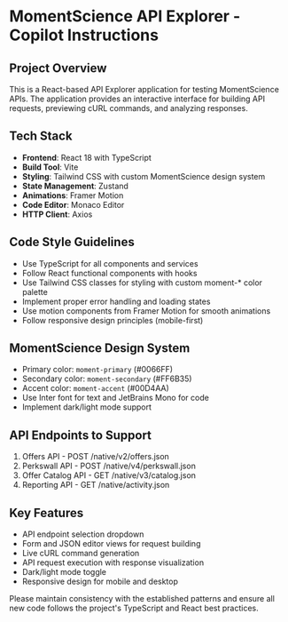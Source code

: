 <!-- Use this file to provide workspace-specific custom instructions to Copilot. For more details, visit https://code.visualstudio.com/docs/copilot/copilot-customization#_use-a-githubcopilotinstructionsmd-file -->

# MomentScience API Explorer - Copilot Instructions

## Project Overview
This is a React-based API Explorer application for testing MomentScience APIs. The application provides an interactive interface for building API requests, previewing cURL commands, and analyzing responses.

## Tech Stack
- **Frontend**: React 18 with TypeScript
- **Build Tool**: Vite
- **Styling**: Tailwind CSS with custom MomentScience design system
- **State Management**: Zustand
- **Animations**: Framer Motion
- **Code Editor**: Monaco Editor
- **HTTP Client**: Axios

## Code Style Guidelines
- Use TypeScript for all components and services
- Follow React functional components with hooks
- Use Tailwind CSS classes for styling with custom moment-* color palette
- Implement proper error handling and loading states
- Use motion components from Framer Motion for smooth animations
- Follow responsive design principles (mobile-first)

## MomentScience Design System
- Primary color: `moment-primary` (#0066FF)
- Secondary color: `moment-secondary` (#FF6B35) 
- Accent color: `moment-accent` (#00D4AA)
- Use Inter font for text and JetBrains Mono for code
- Implement dark/light mode support

## API Endpoints to Support
1. Offers API - POST /native/v2/offers.json
2. Perkswall API - POST /native/v4/perkswall.json  
3. Offer Catalog API - GET /native/v3/catalog.json
4. Reporting API - GET /native/activity.json

## Key Features
- API endpoint selection dropdown
- Form and JSON editor views for request building
- Live cURL command generation
- API request execution with response visualization
- Dark/light mode toggle
- Responsive design for mobile and desktop

Please maintain consistency with the established patterns and ensure all new code follows the project's TypeScript and React best practices.
